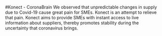 #Konect - CoronaBrain
We observed that unpredictable changes in supply due to Covid-19 cause great pain for SMEs. Konect is an attempt to relieve that pain. Konect aims to provide SMEs with instant access to live information about suppliers, thereby promotes stability during the uncertainty that coronavirus brings.
